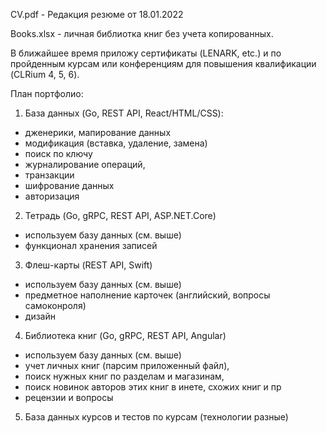 CV.pdf - Редакция резюме от 18.01.2022

Books.xlsx - личная библиотка книг без учета копированных.

В ближайшее время приложу сертификаты (LENARK, etc.) и по пройденным курсам или конференциям для повышения квалификации (CLRium 4, 5, 6).

План портфолио:

1. База данных (Go, REST API, React/HTML/CSS):
- дженерики, мапирование данных
- модификация (вставка, удаление, замена)
- поиск по ключу
- журналирование операций,
- транзакции
- шифрование данных
- авторизация

2. Тетрадь (Go, gRPC, REST API, ASP.NET.Core)
- используем базу данных (см. выше)
- функционал хранения записей 

3. Флеш-карты (REST API, Swift)
- используем базу данных (см. выше)
- предметное наполнение карточек (английский, вопросы самоконроля)
- дизайн

4. Библиотека книг (Go, gRPC, REST API, Angular)
- используем базу данных (см. выше)
- учет личных книг (парсим приложенный файл),
- поиск нужных книг по разделам и магазинам, 
- поиск новинок авторов этих книг в инете, схожих книг и пр
- рецензии и вопросы

5. База данных курсов и тестов по курсам (технологии разные)


